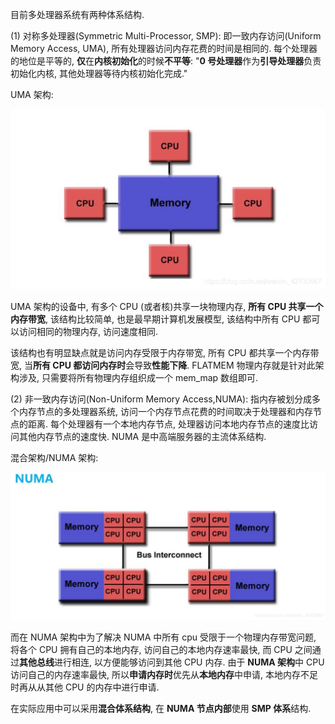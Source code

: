 
目前多处理器系统有两种体系结构.

(1) 对称多处理器(Symmetric Multi-Processor, SMP): 即一致内存访问(Uniform Memory Access, UMA), 所有处理器访问内存花费的时间是相同的. 每个处理器的地位是平等的, **仅**在**内核初始化**的时候**不平等**: "**0 号处理器**作为**引导处理器**负责初始化内核, 其他处理器等待内核初始化完成."

UMA 架构:

![2022-04-15-17-02-54.png](./images/2022-04-15-17-02-54.png)

UMA 架构的设备中, 有多个 CPU (或者核)共享一块物理内存, **所有 CPU 共享一个内存带宽**, 该结构比较简单, 也是最早期计算机发展模型, 该结构中所有 CPU 都可以访问相同的物理内存, 访问速度相同.

该结构也有明显缺点就是访问内存受限于内存带宽, 所有 CPU 都共享一个内存带宽, 当**所有 CPU 都访问内存时**会导致**性能下降**. FLATMEM 物理内存就是针对此架构涉及, 只需要将所有物理内存组织成一个 mem_map 数组即可.

(2) 非一致内存访问(Non-Uniform Memory Access,NUMA): 指内存被划分成多个内存节点的多处理器系统, 访问一个内存节点花费的时间取决于处理器和内存节点的距离. 每个处理器有一个本地内存节点, 处理器访问本地内存节点的速度比访问其他内存节点的速度快. NUMA 是中高端服务器的主流体系结构.

混合架构/NUMA 架构:

![2022-04-15-17-09-11.png](./images/2022-04-15-17-09-11.png)

而在 NUMA 架构中为了解决 NUMA 中所有 cpu 受限于一个物理内存带宽问题, 将各个 CPU 拥有自己的本地内存, 访问自己的本地内存速率最快, 而 CPU 之间通过**其他总线**进行相连, 以方便能够访问到其他 CPU 内存. 由于 **NUMA 架构**中 CPU 访问自己的内存速率最快, 所以**申请内存时**优先从**本地内存**中申请, 本地内存不足时再从从其他 CPU 的内存中进行申请.

在实际应用中可以采用**混合体系结构**, 在 **NUMA 节点内部**使用 **SMP 体系**结构.

